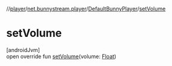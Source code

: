 //[player](../../../index.md)/[net.bunnystream.player](../index.md)/[DefaultBunnyPlayer](index.md)/[setVolume](set-volume.md)

# setVolume

[androidJvm]\
open override fun [setVolume](set-volume.md)(volume: [Float](https://kotlinlang.org/api/latest/jvm/stdlib/kotlin/-float/index.html))
